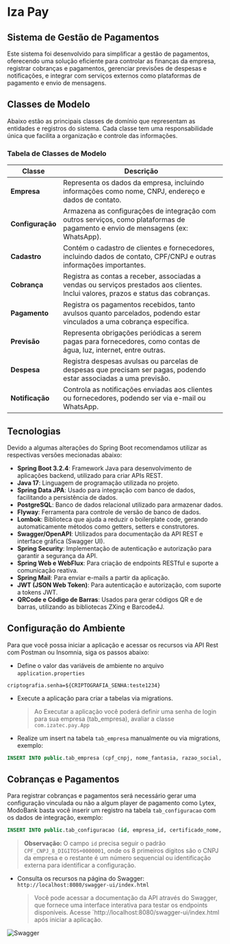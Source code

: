 
# Iza Pay

## Sistema de Gestão de Pagamentos

Este sistema foi desenvolvido para simplificar a gestão de pagamentos, oferecendo uma solução eficiente para controlar as finanças da empresa, registrar cobranças e pagamentos, gerenciar previsões de despesas e notificações, e integrar com serviços externos como plataformas de pagamento e envio de mensagens.

## Classes de Modelo

Abaixo estão as principais classes de domínio que representam as entidades e registros do sistema. Cada classe tem uma responsabilidade única que facilita a organização e controle das informações.

### Tabela de Classes de Modelo

| Classe       | Descrição                                                                                          |
|--------------|----------------------------------------------------------------------------------------------------|
| **Empresa**  | Representa os dados da empresa, incluindo informações como nome, CNPJ, endereço e dados de contato. |
| **Configuração** | Armazena as configurações de integração com outros serviços, como plataformas de pagamento e envio de mensagens (ex: WhatsApp). |
| **Cadastro** | Contém o cadastro de clientes e fornecedores, incluindo dados de contato, CPF/CNPJ e outras informações importantes. |
| **Cobrança** | Registra as contas a receber, associadas a vendas ou serviços prestados aos clientes. Inclui valores, prazos e status das cobranças. |
| **Pagamento** | Registra os pagamentos recebidos, tanto avulsos quanto parcelados, podendo estar vinculados a uma cobrança específica. |
| **Previsão** | Representa obrigações periódicas a serem pagas para fornecedores, como contas de água, luz, internet, entre outras. |
| **Despesa** | Registra despesas avulsas ou parcelas de despesas que precisam ser pagas, podendo estar associadas a uma previsão. |
| **Notificação** | Controla as notificações enviadas aos clientes ou fornecedores, podendo ser via e-mail ou WhatsApp. |

## Tecnologias
Devido a algumas alterações do Spring Boot recomendamos utilizar as respectivas versões mecionadas abaixo:

- **Spring Boot 3.2.4**: Framework Java para desenvolvimento de aplicações backend, utilizado para criar APIs REST.
- **Java 17**: Linguagem de programação utilizada no projeto.
- **Spring Data JPA**: Usado para integração com banco de dados, facilitando a persistência de dados.
- **PostgreSQL**: Banco de dados relacional utilizado para armazenar dados.
- **Flyway**: Ferramenta para controle de versão de banco de dados.
- **Lombok**: Biblioteca que ajuda a reduzir o boilerplate code, gerando automaticamente métodos como getters, setters e construtores.
- **Swagger/OpenAPI**: Utilizados para documentação da API REST e interface gráfica (Swagger UI).
- **Spring Security**: Implementação de autenticação e autorização para garantir a segurança da API.
- **Spring Web e WebFlux**: Para criação de endpoints RESTful e suporte a comunicação reativa.
- **Spring Mail**: Para enviar e-mails a partir da aplicação.
- **JWT (JSON Web Token)**: Para autenticação e autorização, com suporte a tokens JWT.
- **QRCode e Código de Barras**: Usados para gerar códigos QR e de barras, utilizando as bibliotecas ZXing e Barcode4J.

## Configuração do Ambiente

Para que você possa iniciar a aplicação e acessar os recursos via API Rest com Postman ou Insomnia, siga os passos abaixo:
* Define o valor das variáveis de ambiente no arquivo `application.properties`
```properties
criptografia.senha=${CRIPTOGRAFIA_SENHA:teste1234}
```
* Execute a aplicação para criar a tabelas via migrations.
  > Ao Executar a aplicação você poderá definir uma senha de login para sua empresa (tab_empresa), avaliar a classe `com.izatec.pay.App`  

* Realize um insert na tabela `tab_empresa` manualmente ou via migrations, exemplo:
```sql
INSERT INTO public.tab_empresa (cpf_cnpj, nome_fantasia, razao_social, email, whatsapp, senha) VALUES('12345678900', 'Gleyson Sampaio', 'Gleyson Sampaio', 'gleyson@iza.tec.br', 11958940362, 'H7qOuXXMAd0ATzzFvuTCSw==');

```

## Cobranças e Pagamentos

Para registrar cobranças e pagamentos será necessário gerar uma configuração vinculada ou não a algum player de pagamento como Lytex, ModoBank basta você inserir um registro na tabela `tab_configuracao` com os dados de integração, exemplo:
```sql
INSERT INTO public.tab_configuracao (id, empresa_id, certificado_nome, certificado_senha, custo_integracao, intermediador_sigla, intermediador_id, intermediador_senha, intermediador_chave_pix) VALUES('CPF_CNPJ_8_DIGITOS+0000001', 1, 'NOME_CERTIFICADO_SEM.pfx', 'SENHA_CERTIFICADO', 0.0, 'ONZ_OU_LYTEX', 'CLIENT_ID_INTEGRADORA', 'CLIENT_SECRET_INTEGRADORA', 'CHAVE_PIX_INTEGRADORA');
```` 
> **Observação:** O campo `id` precisa seguir o padrão `CPF_CNPJ_8_DIGITOS+0000001`, onde os 8 primeiros dígitos são o CNPJ da empresa e o restante é um número sequencial ou identificação externa para identificar a configuração.


* Consulta os recursos na página do Swagger: `http://localhost:8080/swagger-ui/index.html`
  > Você pode acessar a documentação da API através do Swagger, que fornece uma interface interativa para testar os endpoints disponíveis. Acesse `http://localhost:8080/swagger-ui/index.html após iniciar a aplicação.

![Swagger](/src/main/resources/swagger.png)